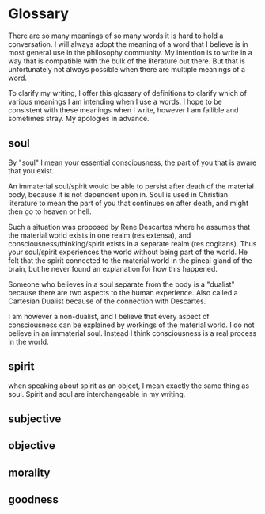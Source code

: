 # Glossary

There are so many meanings of so many words it is hard to hold a conversation.  I will always adopt the meaning of a word that I believe is in most general use in the philosophy community.  My intention is to write in a way that is compatible with the bulk of the literature out there.  But that is unfortunately not always possible when there are multiple meanings of a word.

To clarify my writing, I offer this glossary of definitions to clarify which of various meanings I am intending when I use a words.  I hope to be consistent with these meanings when I write, however I am fallible and sometimes stray.  My apologies in advance.

## soul

By "soul" I mean your essential consciousness, the part of you that is aware that you exist. 

An immaterial soul/spirit would be able to persist after death of the material body, because it is not dependent upon in.  Soul is used in Christian literature to mean the part of you that continues on after death, and might then go to heaven or hell.

Such a situation was proposed by Rene Descartes where he assumes that the material world exists in one realm (res extensa), and consciousness/thinking/spirit exists in a separate realm (res cogitans). Thus your soul/spirit experiences the world without being part of the world. He felt that the spirit connected to the material world in the pineal gland of the brain, but he never found an explanation for how this happened.

Someone who believes in a soul separate from the body is a "dualist" because there are two aspects to the human experience.  Also called a Cartesian Dualist because of the connection with Descartes.

I am however a non-dualist, and I believe that every aspect of consciousness can be explained by workings of the material world.  I do not believe in an immaterial soul. Instead I think consciousness is a real process in the world.

## spirit

when speaking about spirit as an object, I mean exactly the same thing as soul.  Spirit and soul are interchangeable in my writing.

## subjective

## objective

## morality

## goodness

